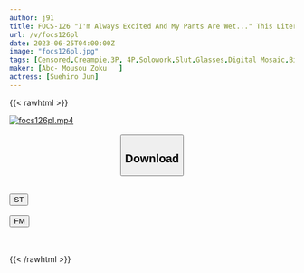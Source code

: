```yaml
---
author: j91
title: FOCS-126 "I'm Always Excited And My Pants Are Wet..." This Literary Sister Is Addicted To Dangerous Plays, A Reverse Molester Poisoning Jun Suehiro
url: /v/focs126pl
date: 2023-06-25T04:00:00Z
image: "focs126pl.jpg"
tags: [Censored,Creampie,3P, 4P,Solowork,Slut,Glasses,Digital Mosaic,Bitch	 ]
maker: [Abc- Mousou Zoku   ]
actress: [Suehiro Jun]
---
```



{{< rawhtml >}}

<div class="video" data-videoid="6p40Qkk1kQC9kQk">
    <a href="javascript:;">
        <img src="/v/focs126pl/focs126pl.jpg" width="WIDTH" height="HEIGHT" alt="focs126pl.mp4" loading="lazy">
    </a>
</div>

<script type="text/javascript" src="https://j91.asia/asset/on-demand-st.js"></script>

<br>
  <link rel="stylesheet" href="https://j91.asia/asset/bs5.css">
  
  <center>
  <button class="btn btn-primary" type="button" data-bs-toggle="collapse" data-bs-target=".multi-collapse" aria-expanded="false" aria-controls="multiCollapseExample1 multiCollapseExample2"><h2>Download</h2></button></center>
</p>
<div class="row">
  <div class="col">
    <div class="collapse multi-collapse" id="multiCollapseExample1">
      <div class="card card-body">
	      	      <br>
<div class="buttons">  
<a href="https://streamtape.to/v/6p40Qkk1kQC9kQk" target="_blank"><button class="btn-hover color-3"><i class="fa fa-download"></i> ST</button></a></div>
    </div>
  </div>
</div>
  <div class="col">
    <div class="collapse multi-collapse" id="multiCollapseExample2">
      <div class="card card-body">
	      <br>
<div class="buttons">
    <a href="https://filemoon.sx/d/5h6e17a0klbn" target="_blank"><button class="btn-hover color-8"><i class="fa fa-download"></i> FM</button></a></div>
<br><br>
      </div>
    </div>
  </div>
</div>

{{< /rawhtml >}}
